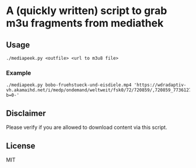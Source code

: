 # A (quickly written) script to grab m3u fragments from mediathek

## Usage
```
./mediapeek.py <outfile> <url to m3u8 file> 
```

### Example
```
./mediapeek.py bobo-fruehstueck-und-eisdiele.mp4 'https://wdradaptiv-vh.akamaihd.net/i/medp/ondemand/weltweit/fsk0/72/720859/,720859_7736127,720859_7736126,720859_7736125,720859_7736129,720859_7736128,.mp4.csmil/master.m3u8?b=0-'
```

## Disclaimer
Please verify if you are allowed to download content via this script.

## License
MIT
